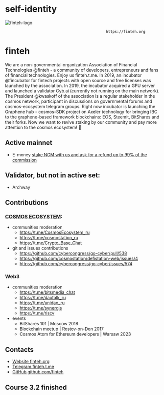 # self-identity

![finteh-logo](https://s3.amazonaws.com/keybase_processed_uploads/8347894e8f847ed310764dd6c0f47d05_360_360.jpg)

                                                  https://finteh.org

# finteh

We are a non-governmental organization Association of Financial Technologies @finteh - a community of developers, entrepreneurs and fans of financial technologies. Enjoy us finteh.t.me. In 2019, an incubator @fincubator for fintech projects with open source and free licenses was launched by the association. In 2019, the incubator acquired a GPU server and launched a validator Cyb.ai (currently not running on the main network). The President @kwaskoff of the association is a regular stakeholder in the cosmos network, participant in discussions on governmental forums and cosmos-ecosystem telegram groups. Right now incubator is launching the Graphene hub - cosmos-SDK project on Axeler technology for bringing IBC to the graphene-based framework blockchains: EOS, Steemit, BitShares and their forks.
Now we want to revive staking by our community and pay more attention to the cosmos ecosystem! 💪

## Active mainnet

- E-money [stake NGM with us and ask for a refund up to 99% of the commission](https://wallet.keplr.app/?tab=staking&modal=validator&chain=emoney-3&validator_address=emoneyvaloper1cja500vpm2e0nl2pk8knc885mm6waxuhjjuhcn)

## Validator, but not in active set:

- Archway 

## Contributions

### [COSMOS ECOSYSTEM](https://cosmos.network): 

- communities moderation
    - https://t.me/CosmosEcosystem_ru
    - https://t.me/cosmostation_ru
    - https://t.me/Crypto_Base_Chat
- git and issues contributions
    - https://github.com/cybercongress/go-cyber/pull/538
    - https://github.com/cosmostation/defistation-web/issues/4
    - https://github.com/cybercongress/go-cyber/issues/574
    
### Web3 
    
- communities moderation
    - https://t.me/bitsmedia_chat
    - https://t.me/daotalk_ru
    - https://t.me/unidao_ru
    - https://t.me/synergis
    - https://t.me/riscv
- events
    - BitShares 101 | Moscow 2018
    - Blockchain meetup | Rostov-on-Don 2017
    - Cosmos Atom for Ethereum developers | Warsaw 2023
    

## Contacts
- [Website finteh.org](https://finteh.org)
- [Telegram finteh.t.me](https://finteh.t.me)
- [GitHub github.com/finteh](https://github.com/finteh)

## Course 3.2 finished
